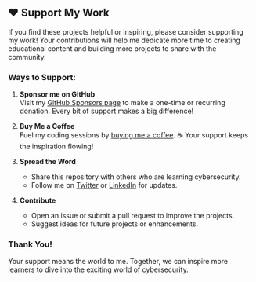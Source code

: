 ## ❤️ Support My Work

If you find these projects helpful or inspiring, please consider supporting my work! Your contributions will help me dedicate more time to creating educational content and building more projects to share with the community.

### Ways to Support:
1. **Sponsor me on GitHub**  
   Visit my [GitHub Sponsors page](https://github.com/sponsors/CoderBlee/dashboard) to make a one-time or recurring donation. Every bit of support makes a big difference!

2. **Buy Me a Coffee**  
   Fuel my coding sessions by [buying me a coffee](https://buymeacoffee.com/gamu
   ). ☕ Your support keeps the inspiration flowing!

3. **Spread the Word**  
   - Share this repository with others who are learning cybersecurity.  
   - Follow me on [Twitter](https://x.com/ChiRai_rai) or [LinkedIn](https://www.linkedin.com/in/gamuchirai-blessing-muchafa/) for updates.  

4. **Contribute**  
   - Open an issue or submit a pull request to improve the projects.  
   - Suggest ideas for future projects or enhancements.  

### Thank You!
Your support means the world to me. Together, we can inspire more learners to dive into the exciting world of cybersecurity.